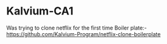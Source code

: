 # Kalvium-CA1
Was trying to clone netflix for the first time 
Boiler plate:- https://github.com/Kalvium-Program/netflix-clone-boilerplate
